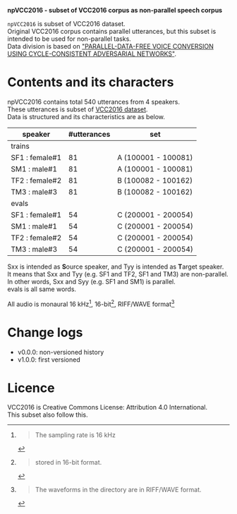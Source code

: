 **npVCC2016 - subset of VCC2016 corpus as non-parallel speech corpus**

`npVCC2016` is subset of VCC2016 dataset.  
Original VCC2016 corpus contains parallel utterances, but this subset is intended to be used for non-parallel tasks.  
Data division is based on ["PARALLEL-DATA-FREE VOICE CONVERSION USING CYCLE-CONSISTENT ADVERSARIAL NETWORKS"](https://arxiv.org/abs/1711.11293).

# Contents and its characters

npVCC2016 contains total 540 utterances from 4 speakers.  
These utterances is subset of [VCC2016 dataset](https://doi.org/10.7488/ds/1575).  
Data is structured and its characteristics are as below.

| speaker        | #utterances | set                 |
| -------------- | ----------- | ------------------- |
| trains         |             |                     |
| SF1 : female#1 | 81          | A (100001 - 100081) |
| SM1 : male#1   | 81          | A (100001 - 100081) |
| TF2 : female#2 | 81          | B (100082 - 100162) |
| TM3 : male#3   | 81          | B (100082 - 100162) |
| evals          |             |                     |
| SF1 : female#1 | 54          | C (200001 - 200054) |
| SM1 : male#1   | 54          | C (200001 - 200054) |
| TF2 : female#2 | 54          | C (200001 - 200054) |
| TM3 : male#3   | 54          | C (200001 - 200054) |

Sxx is intended as **S**ource speaker, and Tyy is intended as **T**arget speaker.  
It means that Sxx and Tyy (e.g. SF1 and TF2, SF1 and TM3) are non-parallel.  
In other words, Sxx and Syy (e.g. SF1 and SM1) is parallel.  
evals is all same words.

All audio is monaural 16 kHz[^5], 16-bit[^6], RIFF/WAVE format[^4]  
[^4]: > The waveforms in the directory are in RIFF/WAVE format.  
[^5]: > The sampling rate is 16 kHz  
[^6]: > stored in 16-bit format.

# Change logs

<!-- This corpus will follow SemVer (x.y.z) system.
Major (x) revision updates corpus directory strucuture or meaning of corpus data.
Minor (y) revision updates datum for fixing corpus bugs or adding some new datum, but preserve corpus semantics.
Patch (z) revision do not udpates corpus itself, but change internal tiny things. -->

- v0.0.0: non-versioned history
- v1.0.0: first versioned

# Licence

VCC2016 is Creative Commons License: Attribution 4.0 International.  
This subset also follow this.
